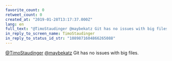 ```yaml
---
favorite_count: 0
retweet_count: 0
created_at: "2019-01-28T13:17:37.000Z"
lang: en
full_text: "@TimoStaudinger @maybekatz Git has no issues with big files."
in_reply_to_screen_name: TimoStaudinger
in_reply_to_status_id_str: "1089871604866265088"
---
```


[@TimoStaudinger](https://twitter.com/TimoStaudinger)
[@maybekatz](https://twitter.com/maybekatz) Git has no issues with big files.
